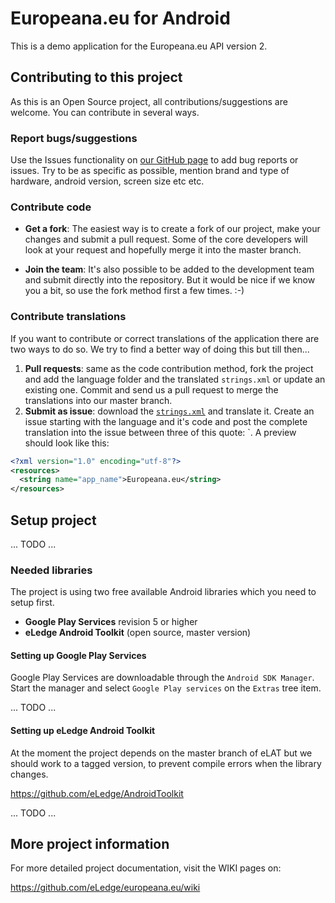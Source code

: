 # Europeana.eu for Android

This is a demo application for the Europeana.eu API version 2.

## Contributing to this project
As this is an Open Source project, all contributions/suggestions are welcome.
You can contribute in several ways.

### Report bugs/suggestions
Use the Issues functionality on 
[our GitHub page](https://github.com/eLedge/europeana.eu) to add bug reports 
or issues. Try to be as specific as possible, mention brand and type of 
hardware, android version, screen size etc etc.

### Contribute code
* __Get a fork__: The easiest way is to create a fork of our project, make 
your changes and submit a pull request. Some of the core developers will 
look at your request and hopefully merge it into the master branch.

* __Join the team__: It's also possible to be added to the development team 
and submit directly into the repository. But it would be nice if we know you 
a bit, so use the fork method first a few times. :-) 

### Contribute translations
If you want to contribute or correct translations of the application there
are two ways to do so. We try to find a better way of doing this but till 
then...

1. __Pull requests__: same as the code contribution method, fork the project
and add the language folder and the translated `strings.xml` or update an 
existing one. Commit and send us a pull request to merge the translations 
into our master branch.
2. __Submit as issue__: download the 
[`strings.xml`](https://raw.github.com/eLedge/europeana.eu/blob/master/res/values/strings.xml)
and translate it. Create an issue starting with the language and it's code and 
post the complete translation into the issue between three of this quote: `. 
A preview should look like this:

```xml
<?xml version="1.0" encoding="utf-8"?>
<resources>
  <string name="app_name">Europeana.eu</string>
</resources>
```

## Setup project
... TODO ...

### Needed libraries
The project is using two free available Android libraries which you need to 
setup first.

* __Google Play Services__ revision 5 or higher
* __eLedge Android Toolkit__ (open source, master version)

#### Setting up Google Play Services

Google Play Services are downloadable through the 
`Android SDK Manager`. Start the manager and select `Google Play services` on
the `Extras` tree item.

... TODO ...

#### Setting up eLedge Android Toolkit
At the moment the project depends on the master branch of eLAT but we should 
work to a tagged version, to prevent compile errors when the library changes.

<https://github.com/eLedge/AndroidToolkit>

... TODO ...

## More project information

For more detailed project documentation, visit the WIKI pages on:

<https://github.com/eLedge/europeana.eu/wiki>
